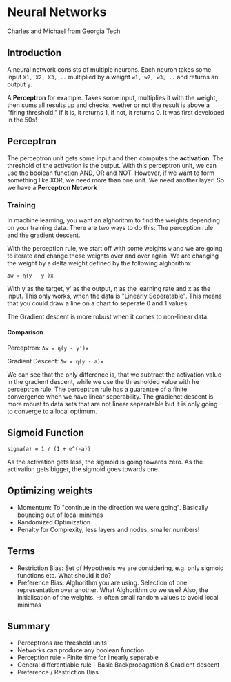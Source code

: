 # Neural Networks

Charles and Michael from Georgia Tech

## Introduction

A neural network consists of multiple neurons. Each neuron takes some input `X1, X2, X3, ..` multiplied by a weight `w1, w2, w3, ..` and returns an output `y`.

A **Perceptron** for example. Takes some input, multiplies it with the weight, then sums all results up and checks, wether or not the result is above a "firing threshold." If it is, it returns 1, if not, it returns 0. It was first developed in the 50s!

## Perceptron

The perceptron unit gets some input and then computes the **activation**. The threshold of the activation is the output.
With this perceptron unit, we can use the boolean function AND, OR and NOT. However, if we want to form something like XOR, we need more than one unit. We need another layer! So we have a **Perceptron Network**

### Training

In machine learning, you want an alghorithm to find the weights depending on your training data. There are two ways to do this: The perception rule and the gradient descent.

With the perception rule, we start off with some weights `w` and we are going to iterate and change these weights over and over again. We are changing the weight by a delta weight defined by the following alghorithm:

`Δw = η(y - y')x`

With y as the target, y' as the output, η as the learning rate and x as the input.
This only works, when the data is "Linearly Seperatable". This means that you could draw a line on a chart to seperate 0 and 1 values.

The Gradient descent is more robust when it comes to non-linear data.

#### Comparison

Perceptron: `Δw = η(y - y')x`

Gradient Descent: `Δw = η(y - a)x`

We can see that the only difference is, that we subtract the activation value in the gradient descent, while we use the thresholded value with he perceptron rule.
The perceptron rule has a guarantee of a finite convergence when we have linear seperability. The gradienct descent is more robust to data sets that are not linear seperatable but it is only going to converge to a local optimum.

## Sigmoid Function

`sigma(a) = 1 / (1 + e^(-a))`

As the activation gets less, the sigmoid is going towards zero. As the activation gets bigger, the sigmoid goes towards one.

## Optimizing weights

* Momentum: To "continue in the direction we were going". Basically bouncing out of local minimas
* Randomized Optimization
* Penalty for Complexity, less layers and nodes, smaller numbers!

## Terms

* Restriction Bias: Set of Hypothesis we are considering, e.g. only sigmoid functions etc. What should it do?
* Preference Bias: Alghorithm you are using. Selection of one representation over another. What Alghorithm do we use? Also, the initialisation of the weights. -> often small random values to avoid local minimas

## Summary

* Perceptrons are threshold units
* Networks can produce any boolean function
* Perception rule - Finite time for linearly seperable
* General differentiable rule - Basic Backpropagation & Gradient descent
* Preference / Restriction Bias
